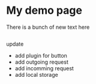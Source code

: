 # My demo page
There is a bunch of new text here

```{mydirective} myword
```

update

- add plugin for button 
- add outgoing request
- add incomming request
- add local storage
